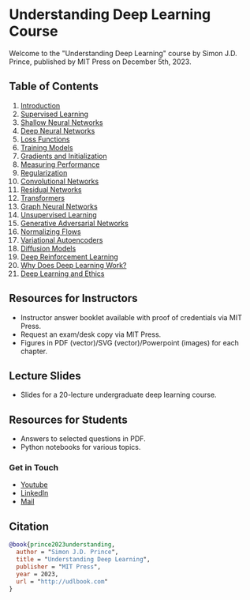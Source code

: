 # Understanding Deep Learning Course

Welcome to the "Understanding Deep Learning" course by Simon J.D. Prince, published by MIT Press on December 5th, 2023.

## Table of Contents
1. [Introduction](#introduction)
2. [Supervised Learning](#supervised-learning)
3. [Shallow Neural Networks](#shallow-neural-networks)
4. [Deep Neural Networks](#deep-neural-networks)
5. [Loss Functions](#loss-functions)
6. [Training Models](#training-models)
7. [Gradients and Initialization](#gradients-and-initialization)
8. [Measuring Performance](#measuring-performance)
9. [Regularization](#regularization)
10. [Convolutional Networks](#convolutional-networks)
11. [Residual Networks](#residual-networks)
12. [Transformers](#transformers)
13. [Graph Neural Networks](#graph-neural-networks)
14. [Unsupervised Learning](#unsupervised-learning)
15. [Generative Adversarial Networks](#generative-adversarial-networks)
16. [Normalizing Flows](#normalizing-flows)
17. [Variational Autoencoders](#variational-autoencoders)
18. [Diffusion Models](#diffusion-models)
19. [Deep Reinforcement Learning](#deep-reinforcement-learning)
20. [Why Does Deep Learning Work?](#why-does-deep-learning-work)
21. [Deep Learning and Ethics](#deep-learning-and-ethics)

## Resources for Instructors
- Instructor answer booklet available with proof of credentials via MIT Press.
- Request an exam/desk copy via MIT Press.
- Figures in PDF (vector)/SVG (vector)/Powerpoint (images) for each chapter.

## Lecture Slides
- Slides for a 20-lecture undergraduate deep learning course.

## Resources for Students
- Answers to selected questions in PDF.
- Python notebooks for various topics.

### Get in Touch

- [Youtube](https://www.youtube.com/@PossibleCode)
- [LinkedIn](https://www.linkedin.com/in/syed-mohsin-bukhari/)
- [Mail](mailto:smayour82@gmail.com)

## Citation
```bibtex
@book{prince2023understanding,
  author = "Simon J.D. Prince",
  title = "Understanding Deep Learning",
  publisher = "MIT Press",
  year = 2023,
  url = "http://udlbook.com"
}
